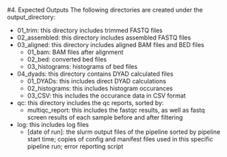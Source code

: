 #4. Expected Outputs
The following directories are created under the output_directory:

- 01_trim: this directory includes trimmed FASTQ files
- 02_assembled: this directory includes assembled FASTQ files
- 03_aligned: this directory includes aligned BAM files and BED files
    - 01_bam: BAM files after alignment
    - 02_bed: converted bed files
    - 03_histograms: histograms of bed files
- 04_dyads: this directory contains DYAD calculated files
    - 01_DYADs: this includes direct DYAD calculations
    - 02_histograms: this includes histogram occurances
    - 03_CSV: this includes the occurance data in CSV format
- qc: this directory includes the qc reports, sorted by:
    - multiqc_report: this includes the fastqc results, as well as fastq screen results of each sample before and after filtering
- log: this includes log files
    - [date of run]: the slurm output files of the pipeline sorted by pipeline start time; copies of config and manifest files used in this specific pipeline run; error reporting script